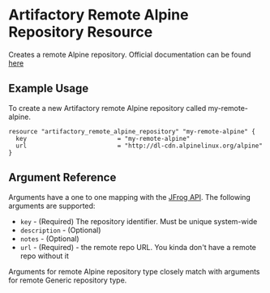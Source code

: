 # Artifactory Remote Alpine Repository Resource

Creates a remote Alpine repository.
Official documentation can be found [here](https://www.jfrog.com/confluence/display/JFROG/Alpine+Linux+Repositories)


## Example Usage
To create a new Artifactory remote Alpine repository called my-remote-alpine.

```hcl
resource "artifactory_remote_alpine_repository" "my-remote-alpine" {
  key                         = "my-remote-alpine"
  url                         = "http://dl-cdn.alpinelinux.org/alpine"
}
```

## Argument Reference

Arguments have a one to one mapping with the [JFrog API](https://www.jfrog.com/confluence/display/RTF/Repository+Configuration+JSON). The following arguments are supported:

* `key` - (Required) The repository identifier. Must be unique system-wide
* `description` - (Optional)
* `notes` - (Optional)
* `url` - (Required) - the remote repo URL. You kinda don't have a remote repo without it

Arguments for remote Alpine repository type closely match with arguments for remote Generic repository type.